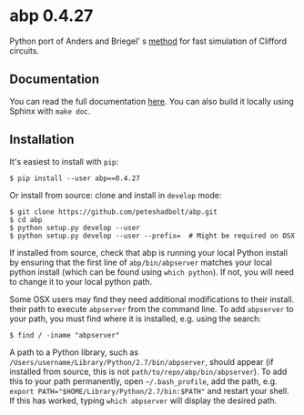 # abp 0.4.27
Python port of Anders and Briegel' s [method](https://arxiv.org/abs/quant-ph/0504117) for fast simulation of Clifford circuits. 

## Documentation
You can read the full documentation [here](https://peteshadbolt.co.uk/abp/). You can also build it locally using Sphinx with `make doc`.

## Installation
It's easiest to install with `pip`:

```shell
$ pip install --user abp==0.4.27
```

Or install from source: clone and install in `develop` mode:

```shell
$ git clone https://github.com/peteshadbolt/abp.git
$ cd abp
$ python setup.py develop --user
$ python setup.py develop --user --prefix=  # Might be required on OSX
```
If installed from source, check that abp is running your local Python install by ensuring that the first line of `abp/bin/abpserver` matches your local python install (which can be found using `which python`). If not, you will need to change it to your local python path.

Some OSX users may find they need additional modifications to their install. their path to execute `abpserver` from the command line. To add `abpserver` to your path, you must find where it is installed, e.g. using the search:

```shell
$ find / -iname "abpserver"
```
A path to a Python library, such as `/Users/username/Library/Python/2.7/bin/abpserver`, should appear (if installed from source, this is not `path/to/repo/abp/bin/abpserver`). To add this to your path permanently, open `~/.bash_profile`, add the path, e.g. `export PATH="$HOME/Library/Python/2.7/bin:$PATH"` and restart your shell. If this has worked, typing `which abpserver` will display the desired path.


